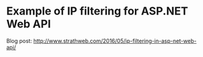 # Example of IP filtering for ASP.NET Web API

Blog post: http://www.strathweb.com/2016/05/ip-filtering-in-asp-net-web-api/
